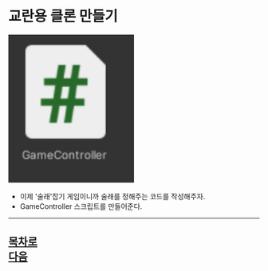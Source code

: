 교란용 클론 만들기
=======================
<img src="https://github.com/isp829/3dunitymulty/blob/master/images/lecture7/lecture7-1/7-1-1.PNG" width="50%">  

* 이제 '술래'잡기 게임이니까 술래를 정해주는 코드를 작성해주자.  
* GameController 스크립트를 만들어준다.

----------------------------------------------   
[목차로](https://github.com/isp829/3dunitymulty/blob/master/README.md)  
[다음](https://github.com/isp829/3dunitymulty/blob/master/lecture/lecture8-1.md)  
-----------------------------   
